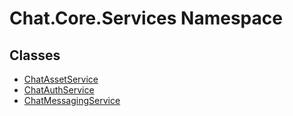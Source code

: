 # Chat.Core.Services Namespace 

## Classes 

- [ChatAssetService](ChatAssetService.md)
- [ChatAuthService](ChatAuthService.md)
- [ChatMessagingService](ChatMessagingService.md)
